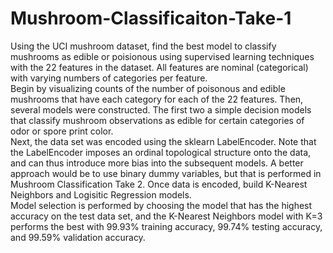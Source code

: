 # Mushroom-Classificaiton-Take-1

Using the UCI mushroom dataset, find the best model to classify mushrooms as edible or poisionous using supervised learning techniques with the 22 features in the dataset.  All features are nominal (categorical) with varying numbers of categories per feature.  
Begin by visualizing counts of the number of poisonous and edible mushrooms that have each category for each of the 22 features.  Then, several models were constructed.  The first two a simple decision models that classify mushroom observations as edible for certain categories of odor or spore print color.  
Next, the data set was encoded using the sklearn LabelEncoder.   Note that the LabelEncoder imposes an ordinal topological structure onto the data, and can thus introduce more bias into the subsequent models.  A better approach would be to use binary dummy variables, but that is performed in Mushroom Classification Take 2. 
Once data is encoded, build K-Nearest Neighbors and Logisitic Regression models.  
Model selection is performed by choosing the model that has the highest accuracy on the test data set, and the K-Nearest Neighbors model with K=3 performs the best with 99.93% training accuracy, 99.74% testing accuracy, and 99.59% validation accuracy.
